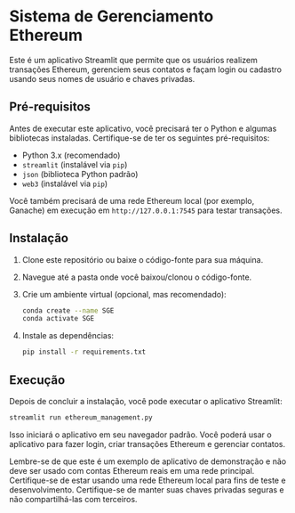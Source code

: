 # Sistema de Gerenciamento Ethereum

Este é um aplicativo Streamlit que permite que os usuários realizem transações Ethereum, gerenciem seus contatos e façam login ou cadastro usando seus nomes de usuário e chaves privadas.

## Pré-requisitos

Antes de executar este aplicativo, você precisará ter o Python e algumas bibliotecas instaladas. Certifique-se de ter os seguintes pré-requisitos:

- Python 3.x (recomendado)
- `streamlit` (instalável via `pip`)
- `json` (biblioteca Python padrão)
- `web3` (instalável via `pip`)

Você também precisará de uma rede Ethereum local (por exemplo, Ganache) em execução em `http://127.0.0.1:7545` para testar transações.

## Instalação

1. Clone este repositório ou baixe o código-fonte para sua máquina.

2. Navegue até a pasta onde você baixou/clonou o código-fonte.

3. Crie um ambiente virtual (opcional, mas recomendado):
   ```bash
   conda create --name SGE
   conda activate SGE
   ```

4. Instale as dependências:
   ```bash
   pip install -r requirements.txt
   ```

## Execução

Depois de concluir a instalação, você pode executar o aplicativo Streamlit:

```bash
streamlit run ethereum_management.py
```

Isso iniciará o aplicativo em seu navegador padrão. Você poderá usar o aplicativo para fazer login, criar transações Ethereum e gerenciar contatos.

Lembre-se de que este é um exemplo de aplicativo de demonstração e não deve ser usado com contas Ethereum reais em uma rede principal. Certifique-se de estar usando uma rede Ethereum local para fins de teste e desenvolvimento. Certifique-se de manter suas chaves privadas seguras e não compartilhá-las com terceiros.
